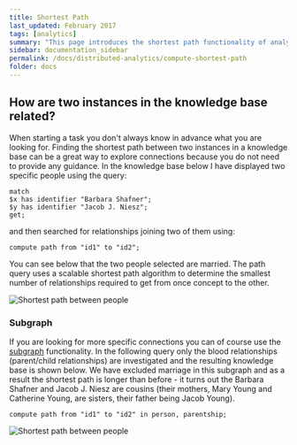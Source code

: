 ```yaml
---
title: Shortest Path
last_updated: February 2017
tags: [analytics]
summary: "This page introduces the shortest path functionality of analytics."
sidebar: documentation_sidebar
permalink: /docs/distributed-analytics/compute-shortest-path
folder: docs
---
```


## How are two instances in the knowledge base related?
When starting a task you don't always know in advance what you are looking for.
Finding the shortest path between two instances in a knowledge base can be a great way to explore connections because you do not need to provide any guidance.
In the knowledge base below I have displayed two specific people using the query:

```graql
match
$x has identifier "Barbara Shafner";
$y has identifier "Jacob J. Niesz";
get;
```

and then searched for relationships joining two of them using:

<!-- Ignoring because uses made-up IDs -->
```graql-test-ignore
compute path from "id1" to "id2";
```

You can see below that the two people selected are married.
The path query uses a scalable shortest path algorithm to determine the smallest number of relationships required to get from once concept to the other.

![Shortest path between people](/images/analytics_path_marriage.png)

### Subgraph

If you are looking for more specific connections you can of course use the [subgraph](./overview) functionality.
In the following query only the blood relationships (parent/child relationships) are investigated and the resulting knowledge base is shown below.
We have excluded marriage in this subgraph and as a result the shortest path is longer than before - it turns out the Barbara Shafner and Jacob J. Niesz are cousins (their mothers, Mary Young and Catherine Young, are sisters, their father being Jacob Young).

<!-- Ignoring because uses made-up IDs -->
```graql-test-ignore
compute path from "id1" to "id2" in person, parentship;
```

![Shortest path between people](/images/analytics_path_parentship.png)


